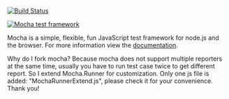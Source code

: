  [![Build Status](https://secure.travis-ci.org/mochajs/mocha.png)](http://travis-ci.org/mochajs/mocha)

  [![Mocha test framework](http://f.cl.ly/items/3l1k0n2A1U3M1I1L210p/Screen%20Shot%202012-02-24%20at%202.21.43%20PM.png)](http://mochajs.org)

  Mocha is a simple, flexible, fun JavaScript test framework for node.js and the browser. For more information view the [documentation](http://mochajs.org).

Why do I fork mocha?
 Because mocha does not support multiple reporters at the same time, usually you have to run test case twice to get different report. So I extend Mocha.Runner for customization. Only one js file is added: "MochaRunnerExtend.js", please check it for your convenience.
 Thank you!
